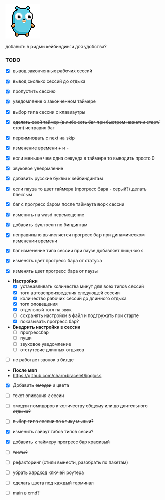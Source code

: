 ![gopher dancing](./assets/gopher-shaking.gif)

добавить в ридми кейбиндинги для удобства?

### TODO
- [x] вывод законченных рабочих сессий
- [x] вывод сколько сессий до отдыха
- [x] пропустить сессию
- [x] уведомление о законченном таймере
- [x] выбор типа сессии с клавиаутры
- [x] ~~сделать свой таймер (в либе есть баг при быстром нажатии старт/стоп)~~ исправил баг
- [x] переимновать с next на skip
- [x] изменение времени + и -
- [x] если меньше чем одна секунда в таймере то выводить просто 0
- [x] звуковое уведомление
- [x] добавить русские буквы к кейбиндингам
- [x] если пауза то цвет таймера (прогресс бара - серый?) делать блеклым
- [x] баг с прогресс баром после таймаута ворк сессии
- [x] изменить на wasd перемещение
- [x] добавить фулл хелп по биндингам

- [x] неправильно вычисляется прогресс бар при динамическом изменении времени
- [x] баг изменение типа сессии при паузе добавляет лищнюю s
- [x] изменять цвет прогресс бара от статуса
- [x] изменять цвет прогресс бара от паузы

- **Настройки**
  - [x] устанавливать количества минут для всех типов сессий
  - [x] тогл автовспроизведения следующей сессии
  - [x] количество рабочих сессий до длинного отдыха 
  - [x] тогл оповещения
  - [x] отдельный тогл на звук
  - [ ] сохранять настройки в файл и подгружать при старте
  - [x] показывать прогресс бар?

- **Внедрить настройки в сессии**
  - [ ] прогрессбар
  - [ ] пуши
  - [ ] звуковое уведомление
  - [ ] отстутсвие длинных отдыхов

- [ ] не работает звонок в билде

- **После мвп**
- https://github.com/charmbracelet/lipgloss
- [x] Добавить ~~эмодзи~~ и цвета
- [ ] ~~текст описания к сесии~~
- [ ] ~~эмодзи помидоров к количеству общему или до длительного отдыха?~~
- [ ] ~~выбор типа сессии по клику мышки?~~
- [x] изменить лайаут табов типов сесии?
- [x] добавить к таймеру прогресс бар красивый
- [ ] ~~тесты?~~


- [ ] рефакторинг (стили вынести, разобрать по пакетам)
- [ ] убрать хардкод ключей роутера
- [ ] сделать цвета под каждый терминал
- [ ] main в cmd?